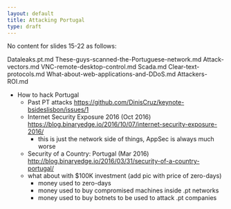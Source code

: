 ```yaml
---
layout: default
title: Attacking Portugal
type: draft
---
```


No content for slides 15-22 as follows:

Dataleaks.pt.md
These-guys-scanned-the-Portuguese-network.md
Attack-vectors.md
VNC-remote-desktop-control.md
Scada.md
Clear-text-protocols.md
What-about-web-applications-and-DDoS.md
Attackers-ROI.md


* How to hack Portugal
    * Past PT attacks https://github.com/DinisCruz/keynote-bsideslisbon/issues/1
    * Internet Security Exposure 2016 (Oct 2016) https://blog.binaryedge.io/2016/10/07/internet-security-exposure-2016/
      * this is just the network side of things, AppSec is always much worse
    * Security of a Country: Portugal (Mar 2016) http://blog.binaryedge.io/2016/03/31/security-of-a-country-portugal/
  * what about with $100K investment (add pic with price of zero-days)
    * money used to zero-days
    * money used to buy compromised machines inside .pt networks
    * money used to buy botnets to be used to attack .pt companies    
